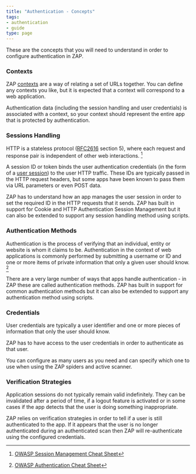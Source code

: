 ```yaml
---
title: "Authentication - Concepts"
tags: 
- authentication
- guide
type: page
---
```


These are the concepts that you will need to understand in order to configure authentication in ZAP.

### Contexts

ZAP [contexts](/docs/desktop/start/features/contexts/) are a way of relating a set of URLs together.
You can define any contexts you like, but it is expected that a context will correspond to a web application.

Authentication data (including the session handling and user credentials) is associated with a context, so your context should represent the entire app that is protected by authentication.

### Sessions Handling

HTTP is a stateless protocol ([RFC2616](https://www.ietf.org/rfc/rfc2616.txt) section 5), where each request and response pair is independent of other web interactions. [^1]

A session ID or token binds the user authentication credentials (in the form of a [user session](/docs/desktop/start/features/sessionmanagement/)) to the user HTTP traffic.
These IDs are typically passed in the HTTP request headers, but some apps have been known to pass them via URL parameters or even POST data.

ZAP has to understand how an app manages the user session in order to set the required ID in the HTTP requests that it sends.
ZAP has built in support for Cookie and HTTP Authentication Session Management but it can also be extended to support any session handling
method using scripts.

### Authentication Methods

Authentication is the process of verifying that an individual, entity or website is whom it claims to be. Authentication in the context of web applications is commonly performed by submitting a username or ID and one or more items of private information that only a given user should know. [^2]

There are a very large number of ways that apps handle authentication - in ZAP these are called authentication methods.
ZAP has built in support for common authentication methods but it can also be extended to support any authentication method using scripts.

### Credentials

User credentials are typically a user identifier and one or more pieces of information that only the user should know.

ZAP has to have access to the user credentials in order to authenticate as that user.

You can configure as many users as you need and can specify which one to use when using the ZAP spiders and active scanner.

### Verification Strategies

Application sessions do not typically remain valid indefinitely. They can be invalidated after a period of time, if a logout feature is activated or in some cases if the app detects that the user is doing something inappropriate.

ZAP relies on verification strategies in order to tell if a user is still authenticated to the app.
If it appears that the user is no longer authenticated during an authenticated scan then ZAP will re-authenticate using the configured credentials.

[^1]: [OWASP Session Management Cheat Sheet](https://cheatsheetseries.owasp.org/cheatsheets/Session_Management_Cheat_Sheet.html)
[^2]: [OWASP Authentication Cheat Sheet](https://cheatsheetseries.owasp.org/cheatsheets/Authentication_Cheat_Sheet.html)
